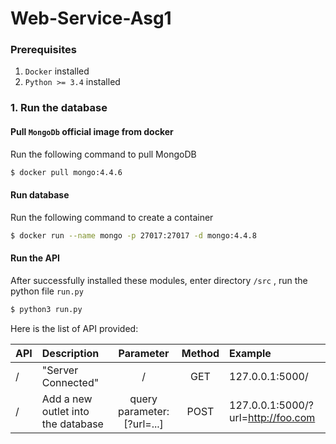 # Web-Service-Asg1

### Prerequisites

1. `Docker`  installed
2. `Python >= 3.4`  installed

### 1. Run the database

#### Pull `MongoDb` official image from docker

Run the following command to pull MongoDB

```bash
$ docker pull mongo:4.4.6
```

#### Run database

Run the following command to create a container

```bash
$ docker run --name mongo -p 27017:27017 -d mongo:4.4.8
```

#### Run the API

After successfully installed these modules, enter  directory `/src` , run the python file `run.py`

```bash
$ python3 run.py
```

Here is the list of API provided:

| API                           | Description |Parameter                                                  | Method | Example                                           |
| :---------------------------- | :----------------------------------------------------------- | :----: | :-----:|:------------------------------------------------ |
| /                             | "Server Connected"     | /                                              |  GET   | 127.0.0.1:5000/                                   |
/         | Add a new outlet into the database                           |query parameter: [?url=...] | POST  | 127.0.0.1:5000/?url=http://foo.com |